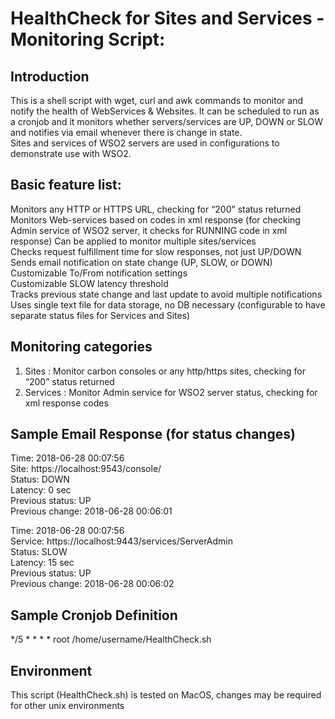 # HealthCheck for Sites and Services - Monitoring Script:

## Introduction
This is a shell script with wget, curl and awk commands to monitor and notify the health of WebServices & Websites. It can be scheduled to run as a cronjob and it monitors whether servers/services are UP, DOWN or SLOW and notifies via email whenever there is change in state.  
Sites and services of WSO2 servers are used in configurations to demonstrate use with WSO2.

## Basic feature list:  
Monitors any HTTP or HTTPS URL, checking for “200” status returned  
Monitors Web-services based on codes in xml response (for checking Admin service of WSO2 server, it checks for RUNNING code in xml response) 
Can be applied to monitor multiple sites/services  
Checks request fulfillment time for slow responses, not just UP/DOWN  
Sends email notification on state change (UP, SLOW, or DOWN)  
Customizable To/From notification settings  
Customizable SLOW latency threshold  
Tracks previous state change and last update to avoid multiple notifications  
Uses single text file for data storage, no DB necessary (configurable to have separate status files for Services and Sites)  

## Monitoring categories 
1. Sites :  Monitor carbon consoles or any http/https sites, checking for “200” status returned  
2. Services :  Monitor Admin service for WSO2 server status, checking for xml response codes  

## Sample Email Response (for status changes)  

Time: 2018-06-28 00:07:56  
Site: https://localhost:9543/console/  
Status: DOWN  
Latency: 0 sec  
Previous status: UP  
Previous change: 2018-06-28 00:06:01  

Time: 2018-06-28 00:07:56  
Service: https://localhost:9443/services/ServerAdmin  
Status: SLOW  
Latency: 15 sec  
Previous status: UP  
Previous change: 2018-06-28 00:06:02  


## Sample Cronjob Definition  
*/5 * * * * root /home/username/HealthCheck.sh 

## Environment
This script (HealthCheck.sh) is tested on MacOS, changes may be required for other unix environments
